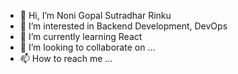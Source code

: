 - 👋 Hi, I’m Noni Gopal Sutradhar Rinku
- 👀 I’m interested in Backend Development, DevOps
- 🌱 I’m currently learning React
- 💞️ I’m looking to collaborate on ...
- 📫 How to reach me ...

<!---
sopnonill87/sopnonill87 is a ✨ special ✨ repository because its `README.md` (this file) appears on your GitHub profile.
You can click the Preview link to take a look at your changes.
--->
